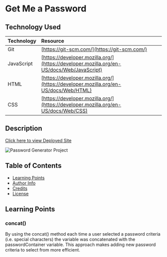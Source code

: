 # Get Me a Password

## Technology Used 

|Technology | Resource |
|-----|:-----------|
| Git | [https://git-scm.com/](https://git-scm.com/)  
| JavaScript | [https://developer.mozilla.org/](https://developer.mozilla.org/en-US/docs/Web/JavaScript) |
| HTML |[https://developer.mozilla.org/](https://developer.mozilla.org/en-US/docs/Web/HTML)|
|CSS | [https://developer.mozilla.org/](https://developer.mozilla.org/en-US/docs/Web/CSS)|

## Description

[Click here to view Deployed Site](https://justhenner.github.io/get-me-a-password/)

![Password Generator Project](pw-generator.gif)
## Table of Contents
* [Learning Points](#learning-points)
* [Author Info](#author-info)
* [Credits](#credits)
* [License](#license)

## Learning Points
### concat()
By using the concat() method each time a user selected a password criteria (i.e. special characters) the variable was concatenated with the passwordContainer variable. This approach makes adding new password criteria to select from more efficient. 

